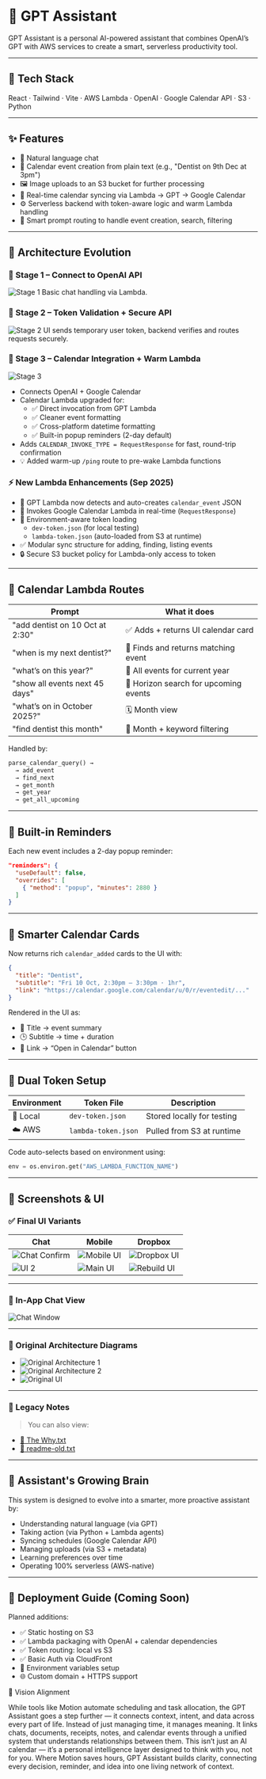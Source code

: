 
# 🧠 GPT Assistant

GPT Assistant is a personal AI-powered assistant that combines OpenAI’s GPT with AWS services to create a smart, serverless productivity tool.

---

## 🧰 Tech Stack

React · Tailwind · Vite · AWS Lambda · OpenAI · Google Calendar API · S3 · Python

---

## ✨ Features

- 🧠 Natural language chat  
- 📆 Calendar event creation from plain text (e.g., "Dentist on 9th Dec at 3pm")  
- 🖼️ Image uploads to an S3 bucket for further processing  
- 🔄 Real-time calendar syncing via Lambda → GPT → Google Calendar  
- ⚙️ Serverless backend with token-aware logic and warm Lambda handling  
- 🧠 Smart prompt routing to handle event creation, search, filtering  

---

## 🧱 Architecture Evolution

### 🧪 Stage 1 – Connect to OpenAI API
![Stage 1](.github_info/stage-1.png)
Basic chat handling via Lambda.

### 🔐 Stage 2 – Token Validation + Secure API
![Stage 2](.github_info/stage-2.png)
UI sends temporary user token, backend verifies and routes requests securely.

### 🚀 Stage 3 – Calendar Integration + Warm Lambda
![Stage 3](.github_info/stage-3.png)
- Connects OpenAI + Google Calendar  
- Calendar Lambda upgraded for:
  - ✅ Direct invocation from GPT Lambda
  - ✅ Cleaner event formatting
  - ✅ Cross-platform datetime formatting
  - ✅ Built-in popup reminders (2-day default)
- Adds `CALENDAR_INVOKE_TYPE = RequestResponse` for fast, round-trip confirmation  
- 💡 Added warm-up `/ping` route to pre-wake Lambda functions

### ⚡️ New Lambda Enhancements (Sep 2025)

- 🧠 GPT Lambda now detects and auto-creates `calendar_event` JSON  
- 🔁 Invokes Google Calendar Lambda in real-time (`RequestResponse`)  
- 🎯 Environment-aware token loading  
  - `dev-token.json` (for local testing)  
  - `lambda-token.json` (auto-loaded from S3 at runtime)  
- ✅ Modular sync structure for adding, finding, listing events  
- 🔒 Secure S3 bucket policy for Lambda-only access to token  

---

## 🔧 Calendar Lambda Routes

| Prompt                          | What it does                                 |
|---------------------------------|-----------------------------------------------|
| "add dentist on 10 Oct at 2:30" | ✅ Adds + returns UI calendar card            |
| "when is my next dentist?"      | 📅 Finds and returns matching event           |
| "what’s on this year?"          | 📆 All events for current year                |
| "show all events next 45 days"  | 🔭 Horizon search for upcoming events         |
| "what’s on in October 2025?"    | 🗓️ Month view                                |
| "find dentist this month"       | 🔎 Month + keyword filtering                  |

Handled by:

```python
parse_calendar_query() → 
  → add_event  
  → find_next  
  → get_month  
  → get_year  
  → get_all_upcoming
```

---

## 🔔 Built-in Reminders

Each new event includes a 2-day popup reminder:

```json
"reminders": {
  "useDefault": false,
  "overrides": [
    { "method": "popup", "minutes": 2880 }
  ]
}
```

---

## 🧠 Smarter Calendar Cards

Now returns rich `calendar_added` cards to the UI with:

```json
{
  "title": "Dentist",
  "subtitle": "Fri 10 Oct, 2:30pm – 3:30pm · 1hr",
  "link": "https://calendar.google.com/calendar/u/0/r/eventedit/..."
}
```

Rendered in the UI as:

- 📌 Title → event summary  
- 🕒 Subtitle → time + duration  
- 🔗 Link → “Open in Calendar” button  

---

## 🔐 Dual Token Setup

| Environment | Token File          | Description                  |
|-------------|---------------------|------------------------------|
| 🧪 Local     | `dev-token.json`     | Stored locally for testing   |
| ☁️ AWS       | `lambda-token.json`  | Pulled from S3 at runtime    |

Code auto-selects based on environment using:

```python
env = os.environ.get("AWS_LAMBDA_FUNCTION_NAME")
```

---

## 📸 Screenshots & UI

### ✅ Final UI Variants
| Chat | Mobile | Dropbox |
|------|--------|---------|
| ![Chat Confirm](.github_info/gpt-assistant-chat-confirm.png) | ![Mobile UI](.github_info/gpt-assistant-ui-mobile.png) | ![Dropbox UI](.github_info/gpt-assistant-ui-dropbox.png) |
| ![UI 2](.github_info/gpt-assistant-ui-2.png) | ![Main UI](.github_info/gpt-assistant-ui.png) | ![Rebuild UI](.github_info/gpt-assistant-revuild-ui.png) |

---

### 💬 In-App Chat View
![Chat Window](.github_info/gpt-assistant-ui-chat.png)

---

### 🧱 Original Architecture Diagrams
- ![Original Architecture 1](.github_info/original-architecture-1.png)
- ![Original Architecture 2](.github_info/original-architecture-2.png)
- ![Original UI](.github_info/original-ui.png)

---

### 📝 Legacy Notes
> You can also view:
- [📄 The Why.txt](.github_info/The%20Why.txt)
- [📄 readme-old.txt](.github_info/readme-old.txt)

---

## 🧩 Assistant's Growing Brain

This system is designed to evolve into a smarter, more proactive assistant by:

- Understanding natural language (via GPT)  
- Taking action (via Python + Lambda agents)  
- Syncing schedules (Google Calendar API)  
- Managing uploads (via S3 + metadata)  
- Learning preferences over time  
- Operating 100% serverless (AWS-native)  

---

## 🚀 Deployment Guide (Coming Soon)

Planned additions:

- ✅ Static hosting on S3  
- ✅ Lambda packaging with OpenAI + calendar dependencies  
- ✅ Token routing: local vs S3  
- ✅ Basic Auth via CloudFront  
- 🔐 Environment variables setup  
- 🌐 Custom domain + HTTPS support  


🧭 Vision Alignment

While tools like Motion automate scheduling and task allocation, the GPT Assistant goes a step further — it connects context, intent, and data across every part of life. Instead of just managing time, it manages meaning. It links chats, documents, receipts, notes, and calendar events through a unified system that understands relationships between them. This isn’t just an AI calendar — it’s a personal intelligence layer designed to think with you, not for you. Where Motion saves hours, GPT Assistant builds clarity, connecting every decision, reminder, and idea into one living network of context.